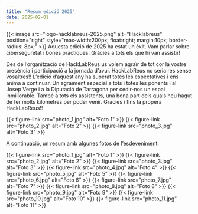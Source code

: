 ```yaml
---
title: "Resum edició 2025"
date: 2025-02-01
---
```


{{< image src="logo-hacklabreus-2025.png" alt="Hacklabreus" position="right" style="max-width:200px; float:right; margin:10px; border-radius: 8px;" >}}
Aquesta edició de 2025 ha estat un èxit. Vam parlar sobre ciberseguretat i bones pràctiques. Gràcies a tots els que hi van assistir!

Des de l’organització de HackLabReus us volem agraïr de tot cor la vostre presència i participació a la jornada d’avui. HackLabReus no seria res sense vosaltres!! L’edició d’aquest any ha superat totes les espectatives i ens anima a continuar.  Un agraïment especial a tots i totes les ponents i al Josep Verge i a la Diputació de Tarragona per cedir-nos un espai inmillorable. També a tots els assistents, una bona part dels quals heu hagut de fer molts kilometres per poder venir. Gràcies i fins la propera HackLabReus!!

<div class="figure-grid">
{{< figure-link src="photo_1.jpg" alt="Foto 1" >}}
{{< figure-link src="photo_2.jpg" alt="Foto 2" >}}
{{< figure-link src="photo_3.jpg" alt="Foto 3" >}}
</div>

A continuació, un resum amb algunes fotos de l’esdeveniment:

{{< figure-link src="photo_1.jpg" alt="Foto 1" >}}
{{< figure-link src="photo_2.jpg" alt="Foto 2" >}}
{{< figure-link src="photo_3.jpg" alt="Foto 3" >}}
{{< figure-link src="photo_4.jpg" alt="Foto 4" >}}
{{< figure-link src="photo_5.jpg" alt="Foto 5" >}}
{{< figure-link src="photo_6.jpg" alt="Foto 6" >}}
{{< figure-link src="photo_7.jpg" alt="Foto 7" >}}
{{< figure-link src="photo_8.jpg" alt="Foto 8" >}}
{{< figure-link src="photo_9.jpg" alt="Foto 9" >}}
{{< figure-link src="photo_10.jpg" alt="Foto 10" >}}
{{< figure-link src="photo_11.jpg" alt="Foto 11" >}}

